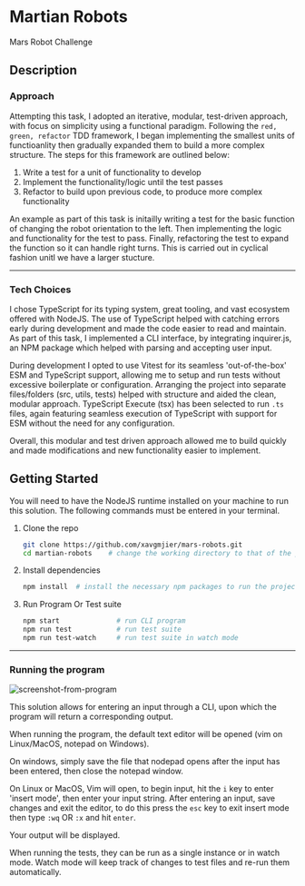 # Martian Robots

Mars Robot Challenge

## Description

### Approach

Attempting this task, I adopted an iterative, modular, test-driven approach, with focus on simplicity using a functional paradigm. Following the `red, green, refactor` TDD framework, I began implementing the smallest units of functioanlity then gradually expanded them to build a more complex structure. The steps for this framework are outlined below:

1. Write a test for a unit of functionality to develop
2. Implement the functionality/logic until the test passes
3. Refactor to build upon previous code, to produce more complex functionality

An example as part of this task is initailly writing a test for the basic function of changing the robot orientation to the left. Then implementing the logic and functionality for the test to pass. Finally, refactoring the test to expand the function so it can handle right turns. This is carried out in cyclical fashion unitl we have a larger stucture. 

---

### Tech Choices

I chose TypeScript for its typing system, great tooling, and vast ecosystem offered with NodeJS. The use of TypeScript helped with catching errors early during development and made the code easier to read and maintain. As part of this task, I implemented a CLI interface, by integrating inquirer.js, an NPM package which helped with parsing and accepting user input.

During development I opted to use Vitest for its seamless 'out-of-the-box' ESM and TypeScript support, allowing me to setup and run tests without excessive boilerplate or configuration. Arranging the project into separate files/folders (src, utils, tests) helped with structure and aided the clean, modular approach.
TypeScript Execute (tsx) has been selected to run `.ts` files, again featuring seamless execution of TypeScript with support for ESM without the need for any configuration.


Overall, this modular and test driven approach allowed me to build quickly and made modifications and new functionality easier to implement.
  

## Getting Started
You will need to have the NodeJS runtime installed on your machine to run this solution.
The following commands must be entered in your terminal.

1. Clone the repo
   ```bash
   git clone https://github.com/xavgmjier/mars-robots.git
   cd martian-robots    # change the working directory to that of the project
   ```
2. Install dependencies
   ```bash
   npm install  # install the necessary npm packages to run the project
   ```
3. Run Program Or Test suite
   ```bash
   npm start              # run CLI program
   npm run test           # run test suite
   npm run test-watch     # run test suite in watch mode
   ```

---
### Running the program

![screenshot-from-program](martian-robots/mars-robots.png)

This solution allows for entering an input through a CLI, upon which the program will return a corresponding output.

When running the program, the default text editor will be opened (vim on Linux/MacOS, notepad on Windows).

On windows, simply save the file that nodepad opens after the input has been entered, then close the notepad window.

On Linux or MacOS, Vim will open, to begin input, hit the `i` key to enter 'insert mode', then enter your input string. After entering an input, save changes and exit the editor, to do this press the `esc` key to exit insert mode then type `:wq` OR `:x` and hit `enter`.

Your output will be displayed.

When running the tests, they can be run as a single instance or in watch mode. Watch mode will keep track of changes to test files and re-run them automatically.

